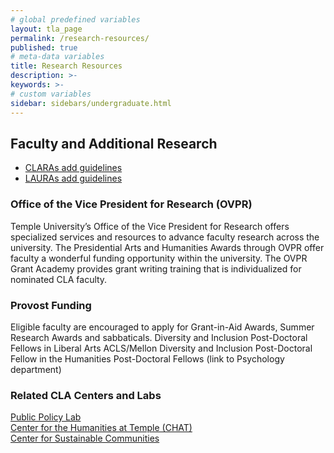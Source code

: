 ```yaml
---
# global predefined variables
layout: tla_page
permalink: /research-resources/
published: true
# meta-data variables
title: Research Resources
description: >-     
keywords: >-
# custom variables
sidebar: sidebars/undergraduate.html
---
```

## Faculty and Additional Research
- [CLARAs add guidelines]()
- [LAURAs add guidelines]()

### Office of the Vice President for Research (OVPR)

Temple University’s Office of the Vice President for Research offers specialized services and resources to advance faculty research across the university. The Presidential Arts and Humanities Awards through OVPR offer faculty a wonderful funding opportunity within the university. The OVPR Grant Academy provides grant writing training that is individualized for nominated CLA faculty.

### Provost Funding
Eligible faculty are encouraged to apply for Grant-in-Aid Awards, Summer Research Awards and sabbaticals.
Diversity and Inclusion Post-Doctoral Fellows in Liberal Arts
ACLS/Mellon Diversity and Inclusion Post-Doctoral Fellow in the Humanities
Post-Doctoral Fellows (link to Psychology department)

### Related CLA Centers and Labs
[Public Policy Lab](http://www.cla.temple.edu/public-policy-lab/)<br>
[Center for the Humanities at Temple (CHAT)](https://www.cla.temple.edu/center-for-the-humanities/)<br>
[Center for Sustainable Communities](http://www.cla.temple.edu/center-for-sustainable-communities/)<br>
